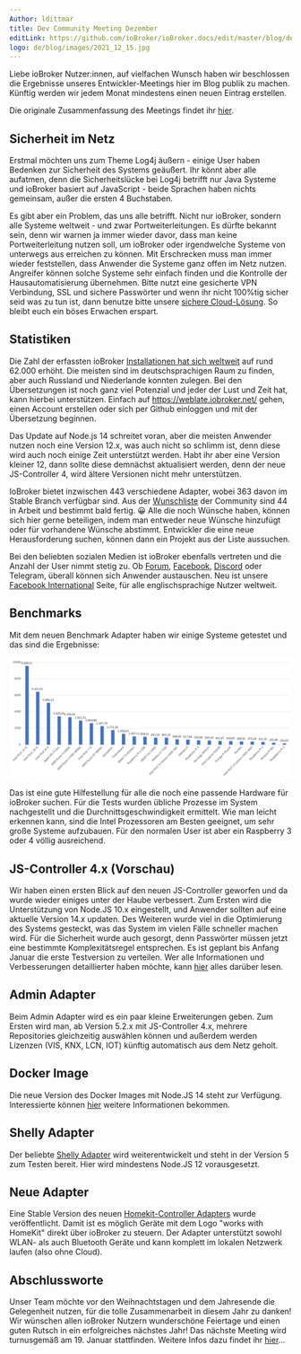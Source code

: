 ```yaml
---
Author: ldittmar
title: Dev Community Meeting Dezember
editLink: https://github.com/ioBroker/ioBroker.docs/edit/master/blog/de/2021_12_15.md
logo: de/blog/images/2021_12_15.jpg
---
```

Liebe ioBroker Nutzer:innen, auf vielfachen Wunsch haben wir beschlossen die Ergebnisse unseres Entwickler-Meetings hier im Blog publik zu machen. Künftig werden wir jedem Monat mindestens einen neuen Eintrag erstellen.
<!-- ID: 932700 -->

Die originale Zusammenfassung des Meetings findet ihr [hier](https://forum.iobroker.net/topic/49502/meeting-f%C3%BCr-iobroker-core-dev-admin-15-12-21-20-30).
<!-- ID: 722873 -->

## Sicherheit im Netz
<!-- ID: 761725 -->
Erstmal möchten uns zum Theme Log4j äußern - einige User haben Bedenken zur Sicherheit des Systems geäußert. Ihr könnt aber alle aufatmen, denn die Sicherheitslücke bei Log4j betrifft nur Java Systeme und ioBroker basiert auf JavaScript - beide Sprachen haben nichts gemeinsam, außer die ersten 4 Buchstaben.
<!-- ID: 535019 -->

Es gibt aber ein Problem, das uns alle betrifft. Nicht nur ioBroker, sondern alle Systeme weltweit - und zwar Portweiterleitungen. Es dürfte bekannt sein, denn wir warnen ja immer wieder davor, dass man keine Portweiterleitung nutzen soll, um ioBroker oder irgendwelche Systeme von unterwegs aus erreichen zu können. Mit Erschrecken muss man immer wieder feststellen, dass Anwender die Systeme ganz offen im Netz nutzen. Angreifer können solche Systeme sehr einfach finden und die Kontrolle der Hausautomatisierung übernehmen. Bitte nutzt eine gesicherte VPN Verbindung, SSL und sichere Passwörter und wenn ihr nicht 100%tig sicher seid was zu tun ist, dann benutze bitte unsere [sichere Cloud-Lösung](https://iobroker.pro/www/). So bleibt euch ein böses Erwachen erspart.
<!-- ID: 91768 -->

## Statistiken
<!-- ID: 559944 -->
Die Zahl der erfassten ioBroker [Installationen hat sich weltweit](https://www.iobroker.net/#de/statistics) auf rund 62.000 erhöht. Die meisten sind im deutschsprachigen Raum zu finden, aber auch Russland und Niederlande konnten zulegen. Bei den Übersetzungen ist noch ganz viel Potenzial und jeder der Lust und Zeit hat, kann hierbei unterstützen. Einfach auf https://weblate.iobroker.net/ gehen, einen Account erstellen oder sich per Github einloggen und mit der Übersetzung beginnen.
<!-- ID: 119072 -->

Das Update auf Node.js 14 schreitet voran, aber die meisten Anwender nutzen noch eine Version 12.x, was auch nicht so schlimm ist, denn diese wird auch noch einige Zeit unterstützt werden. Habt ihr aber eine Version kleiner 12, dann sollte diese demnächst aktualisiert werden, denn der neue JS-Controller 4, wird ältere Versionen nicht mehr unterstützen.
<!-- ID: 301481 -->

IoBroker bietet inzwischen 443 verschiedene Adapter, wobei 363 davon im Stable Branch verfügbar sind. Aus der [Wunschliste](https://github.com/ioBroker/AdapterRequests) der Community sind 44 in Arbeit und bestimmt bald fertig. :grinning: Alle die noch Wünsche haben, können sich hier gerne beteiligen, indem man entweder neue Wünsche hinzufügt oder für vorhandene Wünsche abstimmt. Entwickler die eine neue Herausforderung suchen, können dann ein Projekt aus der Liste aussuchen.
<!-- ID: 77685 -->

Bei den beliebten sozialen Medien ist ioBroker ebenfalls vertreten und die Anzahl der User nimmt stetig zu. Ob [Forum](https://forum.iobroker.net/), [Facebook](https://www.facebook.com/groups/440499112958264), [Discord](https://discord.gg/vmVYqPV) oder Telegram, überall können sich Anwender austauschen. Neu ist unsere [Facebook International](https://www.facebook.com/groups/iobrokerinternational) Seite, für alle englischsprachige Nutzer weltweit.
<!-- ID: 836925 -->

## Benchmarks
<!-- ID: 759895 -->
Mit dem neuen Benchmark Adapter haben wir einige Systeme getestet und das sind die Ergebnisse:
<!-- ID: 155262 -->

![Benchmarks](https://raw.githubusercontent.com/ioBroker/ioBroker.docs/master/blog/images/2021_12_15_Benchmarks.PNG)
<!-- ID: 284651 -->

Das ist eine gute Hilfestellung für alle die noch eine passende Hardware für ioBroker suchen. Für die Tests wurden übliche Prozesse im System nachgestellt und die Durchnittsgeschwindigkeit ermittelt. Wie man leicht erkennen kann, sind die Intel Prozessoren am Besten geeignet, um sehr große Systeme aufzubauen. Für den normalen User ist aber ein Raspberry 3 oder 4 völlig ausreichend.
<!-- ID: 816615 -->

## JS-Controller 4.x (Vorschau)
<!-- ID: 874670 -->
Wir haben einen ersten Blick auf den neuen JS-Controller geworfen und da wurde wieder einiges unter der Haube verbessert. Zum Ersten wird die Unterstützung von Node.JS 10.x eingestellt, und Anwender sollten auf eine aktuelle Version 14.x updaten. Des Weiteren wurde viel in die Optimierung des Systems gesteckt, was das System im vielen Fälle schneller machen wird. Für die Sicherheit wurde auch gesorgt, denn Passwörter müssen jetzt eine bestimmte Komplexitätsregel entsprechen. Es ist geplant bis Anfang Januar die erste Testversion zu verteilen. Wer alle Informationen und Verbesserungen detaillierter haben möchte, kann [hier](https://github.com/ioBroker/ioBroker.js-controller/blob/master/CHANGELOG.md) alles darüber lesen.
<!-- ID: 315423 -->

## Admin Adapter
<!-- ID: 352628 -->
Beim Admin Adapter wird es ein paar kleine Erweiterungen geben. Zum Ersten wird man, ab Version 5.2.x mit JS-Controller 4.x, mehrere Repositories gleichzeitig auswählen können und außerdem werden Lizenzen (VIS, KNX, LCN, IOT) künftig automatisch aus dem Netz geholt.
<!-- ID: 336284 -->

## Docker Image
<!-- ID: 15527 -->
Die neue Version des Docker Images mit Node.JS 14 steht zur Verfügung. Interessierte können [hier](https://hub.docker.com/r/buanet/iobroker/) weitere Informationen bekommen.
<!-- ID: 755504 -->

## Shelly Adapter
<!-- ID: 585145 -->
Der beliebte [Shelly Adapter](https://github.com/iobroker-community-adapters/ioBroker.shelly) wird weiterentwickelt und steht in der Version 5 zum Testen bereit. Hier wird mindestens Node.JS 12 vorausgesetzt.
<!-- ID: 540247 -->

## Neue Adapter
<!-- ID: 942453 -->
Eine Stable Version des neuen [Homekit-Controller Adapters](https://github.com/Apollon77/ioBroker.homekit-controller) wurde veröffentlicht. Damit ist es möglich Geräte mit dem Logo "works with HomeKit" direkt über ioBroker zu steuern. Der Adapter unterstützt sowohl WLAN- als auch Bluetooth Geräte und kann komplett im lokalen Netzwerk laufen (also ohne Cloud).
<!-- ID: 403152 -->

## Abschlussworte
<!-- ID: 356298 -->
Unser Team möchte vor den Weihnachtstagen und dem Jahresende die Gelegenheit nutzen, für die tolle Zusammenarbeit in diesem Jahr zu danken! Wir wünschen allen ioBroker Nutzern wunderschöne Feiertage und einen guten Rutsch in ein erfolgreiches nächstes Jahr! Das nächste Meeting wird turnusgemäß am 19. Januar stattfinden. Weitere Infos dazu findet ihr [hier](https://forum.iobroker.net/topic/50325/meeting-f%C3%BCr-iobroker-core-dev-admin-19-01-22-20-30)...
<!-- ID: 350528 -->
